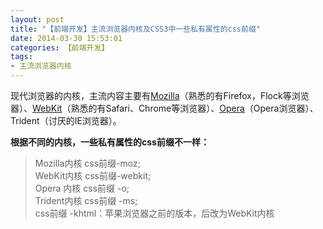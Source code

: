 ```yaml
---
layout: post
title: "【前端开发】主流浏览器内核及CSS3中一些私有属性的css前缀"
date: 2014-03-30 15:53:01
categories: 【前端开发】
tags:
- 主流浏览器内核
---
```

现代浏览器的内核，主流内容主要有[Mozilla](http://www.mozilla.org/)（熟悉的有Firefox，Flock等浏览器）、[WebKit](http://www.webkit.org/)（熟悉的有Safari、Chrome等浏览器）、[Opera](http://www.opera.com/)（Opera浏览器）、Trident（讨厌的IE浏览器）。  

**根据不同的内核，一些私有属性的css前缀不一样：**  

> Mozilla内核		css前缀-moz;  
> WebKit内核		css前缀-webkit;  
> Opera 内核		css前缀 -o;  
> Trident内核		css前缀 -ms;  
>				     css前缀 -khtml：苹果浏览器之前的版本，后改为WebKit内核